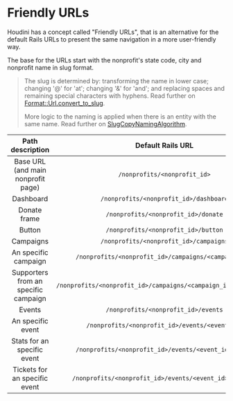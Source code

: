 # Friendly URLs

Houdini has a concept called "Friendly URLs", that is an alternative for the
default Rails URLs to present the same navigation in a more user-friendly way.

The base for the URLs start with the nonprofit's state code, city and
nonprofit name in slug format.

> The slug is determined by: transforming the name in lower case; changing '@'
> for 'at'; changing '&' for 'and'; and replacing spaces and remaining special
> characters with hyphens. Read further on
> [Format::Url.convert_to_slug](https://github.com/houdiniproject/houdini/blob/main/lib/format/format/url.rb).
>
> More logic to the naming is applied when there is an entity with the same
> name. Read further on
> [SlugCopyNamingAlgorithm](https://github.com/houdiniproject/houdini/blob/main/lib/slug_copy_naming_algorithm.rb).

<!-- markdownlint-disable MD013 -->
| Path description | Default Rails URL | Friendly URL |
|:----------------:|:-----------------:|:------------:|
| Base URL (and main nonprofit page) | `/nonprofits/<nonprofit_id>` | `/<state_code>/<city>/<name>` |
| Dashboard   | `/nonprofits/<nonprofit_id>/dashboard` | `/<state_code>/<city>/<nonprofit_slug>/dashboard` |
| Donate frame     | `/nonprofits/<nonprofit_id>/donate` | `/<state_code>/<city>/<nonprofit_slug>/donate` |
| Button          | `/nonprofits/<nonprofit_id>/button` | `/<state_code>/<city>/<nonprofit_slug>/button` |
| Campaigns       | `/nonprofits/<nonprofit_id>/campaigns` | `/<state_code>/<city>/<nonprofit_slug>/campaigns` |
| An specific campaign | `/nonprofits/<nonprofit_id>/campaigns/<campaign_id>` | `/<state_code>/<city>/<nonprofit_slug>/campaigns/<campaign_slug>` |
| Supporters from an specific campaign | `/nonprofits/<nonprofit_id>/campaigns/<campaign_id>/supporters` | `/<state_code>/<city>/<nonprofit_slug>/campaigns/<campaign_slug>/supporters` |
| Events | `/nonprofits/<nonprofit_id>/events` | `/<state_code>/<city>/<nonprofit_slug>/events` |
| An specific event | `/nonprofits/<nonprofit_id>/events/<event_id>` | `/<state_code>/<city>/<nonprofit_slug>/events/<event_slug>` |
| Stats for an specific event | `/nonprofits/<nonprofit_id>/events/<event_id>/stats` | `/<state_code>/<city>/<nonprofit_slug>/events/<event_slug>/stats` |
| Tickets for an specific event | `/nonprofits/<nonprofit_id>/events/<event_id>/tickets` | `/<state_code>/<city>/<nonprofit_slug>/events/<event_slug>/tickets` |
